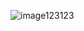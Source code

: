 ![image123123](https://user-images.githubusercontent.com/65489223/108477095-21c41b00-72d6-11eb-92d9-a8c4c9b2d489.png)
